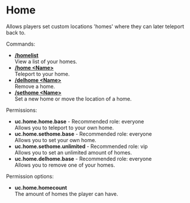 Home
====
Allows players set custom locations 'homes' where they can later teleport back to.

Commands: <br>
* **[/homelist](../commands/homelist.md)**<br>View a list of your homes.
* **[/home \<Name\>](../commands/home.md)**<br>Teleport to your home.
* **[/delhome \<Name\>](../commands/delhome.md)**<br>Remove a home.
* **[/sethome \<Name\>](../commands/sethome.md)**<br>Set a new home or move the location of a home.

Permissions: <br>
* **uc.home.home.base** - Recommended role: everyone<br>Allows you to teleport to your own home.
* **uc.home.sethome.base** - Recommended role: everyone<br>Allows you to set your own home.
* **uc.home.sethome.unlimited** - Recommended role: vip<br>Allows you to set an unlimited amount of homes.
* **uc.home.delhome.base** - Recommended role: everyone<br>Allows you to remove one of your homes.

Permission options: <br>
* **uc.home.homecount**<br>The amount of homes the player can have.
